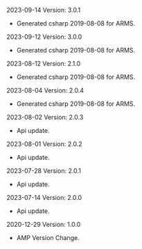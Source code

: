 2023-09-14 Version: 3.0.1
- Generated csharp 2019-08-08 for ARMS.

2023-09-12 Version: 3.0.0
- Generated csharp 2019-08-08 for ARMS.

2023-08-12 Version: 2.1.0
- Generated csharp 2019-08-08 for ARMS.

2023-08-04 Version: 2.0.4
- Generated csharp 2019-08-08 for ARMS.

2023-08-02 Version: 2.0.3
- Api update.

2023-08-01 Version: 2.0.2
- Api update.

2023-07-28 Version: 2.0.1
- Api update.

2023-07-14 Version: 2.0.0
- Api update.

2020-12-29 Version: 1.0.0
- AMP Version Change.

